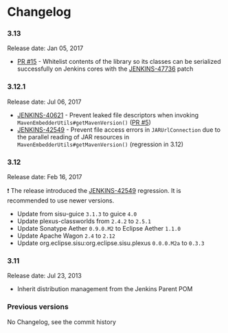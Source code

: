 Changelog
===

### 3.13

Release date: Jan 05, 2017

* [PR #15](https://github.com/jenkinsci/lib-jenkins-maven-embedder/pull/15) -
Whitelist contents of the library so its classes can be serialized
successfully on Jenkins cores with the
[JENKINS-47736](https://issues.jenkins-ci.org/browse/JENKINS-47736) patch


### 3.12.1

Release date: Jul 06, 2017

* [JENKINS-40621](https://issues.jenkins-ci.org/browse/JENKINS-40621) - 
Prevent leaked file descriptors when invoking `MavenEmbedderUtils#getMavenVersion()`
([PR #5](https://github.com/jenkinsci/lib-jenkins-maven-embedder/pull/5))
* [JENKINS-42549](https://issues.jenkins-ci.org/browse/JENKINS-42549) -
Prevent file access errors in `JARUrlConnection` due to the parallel reading of JAR resources in `MavenEmbedderUtils#getMavenVersion()`
(regression in 3.12)


### 3.12

Release date: Feb 16, 2017

:exclamation: The release introduced the [JENKINS-42549](https://issues.jenkins-ci.org/browse/JENKINS-42549) regression.
It is recommended to use newer versions.

* Update from sisu-guice `3.1.3` to guice `4.0`
* Update plexus-classworlds from `2.4.2` to `2.5.1`
* Update Sonatype Aether `0.9.0.M2` to Eclipse Aether `1.1.0`
* Update Apache Wagon `2.4` to `2.12`
* Update org.eclipse.sisu:org.eclipse.sisu.plexus `0.0.0.M2a` to `0.3.3`

### 3.11

Release date: Jul 23, 2013

* Inherit distribution management from the Jenkins Parent POM

### Previous versions

No Changelog, see the commit history
